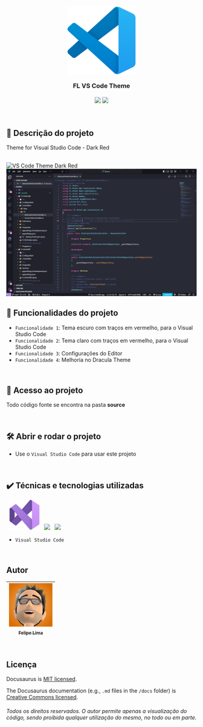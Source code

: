 <h3 align="center"> <img src="https://raw.githubusercontent.com/felip3fl/felip3fl/1a6a66b6a143aab342cf2df18f56d8c1c7e6c8fb/Material/Icon/vscode.svg" width="180px" align="center" ><BR><BR>
FL VS Code Theme
<BR><BR>
<img src="https://img.shields.io/badge/STATUS-EM%20DESENVOLVIMENTO-blue">
<img src="https://img.shields.io/badge/PROJECT%20VERSION-1.23.2.11-blue">
</h3>

<BR>

## 📃 Descrição do projeto

<p align="justify">
 Theme for Visual Studio Code - Dark Red
</p>

<BR>

<img src="https://github.com/ssj4dofuturo/FL_VSCODE_THEME_DarkRed/blob/master/Material/print%202020-07-10%20161934.png" alt="VS Code Theme Dark Red">
<img src="https://github.com/felip3fl/FL_VSCODE_THEME_DarkRed/blob/master/Material/2023-08-02%20(1).png?raw=true" alt="VS Code Theme Dark Red">

<BR>

## 🔨 Funcionalidades do projeto

- `Funcionalidade 1`: Tema escuro com traços em vermelho, para o Visual Studio Code
- `Funcionalidade 2`: Tema claro com traços em vermelho, para o Visual Studio Code
- `Funcionalidade 3`: Configurações do Editor
- `Funcionalidade 4`: Melhoria no Dracula Theme

<BR>
  
## 📁 Acesso ao projeto

Todo código fonte se encontra na pasta **source**

<BR>
  
## 🛠️ Abrir e rodar o projeto

- Use o ``Visual Studio Code`` para usar este projeto<BR>



<BR>  
  
## ✔️ Técnicas e tecnologias utilizadas
<p align="justify">
&nbsp;&nbsp;<img width="80" src="https://raw.githubusercontent.com/felip3fl/felip3fl/1a6a66b6a143aab342cf2df18f56d8c1c7e6c8fb/Material/Icon/visual-studio.svg">
&nbsp;&nbsp;<img width="80" src="https://cdn.jsdelivr.net/gh/devicons/devicon/icons/git/git-original.svg">
&nbsp;&nbsp;<img width="80" src="https://cdn.jsdelivr.net/gh/devicons/devicon/icons/csharp/csharp-original.svg">
</p>
 
- ``Visual Studio Code``
 
<BR>  
  
## Autor

| [<img src="https://github.com/felip3fl/felip3fl/blob/main/Material/Nick/nick1.jpg?raw=true" width=115><br><sub>Felipe Lima</sub>](https://github.com/felip3fl) | 
| :---: 
  
<BR>
    
## Licença

Docusaurus is [MIT licensed](./LICENSE).

The Docusaurus documentation (e.g., `.md` files in the `/docs` folder) is [Creative Commons licensed](./LICENSE-docs).
<i><h6>Todos os direitos reservados. O autor permite apenas a visualização do código, sendo proibida qualquer utilização do mesmo, no todo ou em parte.</h6></i>

